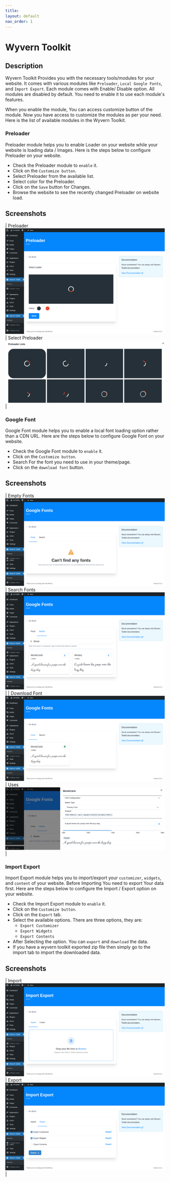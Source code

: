 ```yaml
---
title: 
layout: default
nav_order: 1
---
```

# Wyvern Toolkit

## Description
Wyvern Toolkit Provides you with the necessary tools/modules for your website. It comes with various modules like `Preloader`, `Local Google Fonts`, and `Import Export`. Each module comes with Enable/ Disable option. All modules are disabled by default. You need to enable it to use each module's features.

When you enable the module, You can access customize button of the module. Now you have access to customize the modules as per your need. Here is the list of available modules in the Wyvern Toolkit.

### Preloader
Preloader module helps you to enable Loader on your website while your website is loading data / Images. Here is the steps below to configure Preloader on your website.

- Check the Preloader module to `enable` it.
- Click on the `Customize button`.
- Select Preloader from the available list.
- Select color for the Preloader.
- Click on the `Save` button for Changes.
- Browse the website to see the recently changed Preloader on website load. 

## Screenshots

| Preloader ![Preloader](images/screenshot8.png) | Select Preloader ![Select Preloader](images/screenshot9.png) |



### Google Font
Google Font module helps you to enable a local font loading option rather than a CDN URL. Here are the steps below to configure Google Font on your website.

- Check the Google Font module to `enable` it.
- Click on the `Customize button`.
- Search For the font you need to use in your theme/page.
- Click on the `download font` button.

## Screenshots

| Empty Fonts ![Empty Fonts](images/screenshot2.png) | Search Fonts ![Search Fonts](images/screenshot3.png) |
| Download Font ![Download Font](images/screenshot5.png) | Uses ![Uses](images/screenshot4.png) |


### Import Export
Import Export module helps you to import/export your `customizer`, `widgets`, and `content` of your website. Before Importing You need to export Your data first. Here are the steps below to configure the Import / Export option on your website.

- Check the Import Export module to `enable` it.
- Click on the `Customize button`.
- Click on the `Export` tab.
- Select the available options. There are three options, they are: 
    - `Export Customizer`
    - `Export Widgets`
    - `Export Contents`
- After Selecting the option. You can `export` and `download` the data.
- If you have a wyvern toolkit exported zip file then simply go to the import tab to import the downloaded data.

## Screenshots

| Import ![Import](images/screenshot6.png) | Export ![Export](images/screenshot7.png) |
